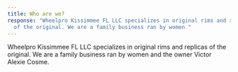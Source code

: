 ```yaml
---
title: Who are we?
response: "Wheelpro Kissimmee FL LLC specializes in original rims and replicas
  of the original. We are a family business ran by women "
---
```


Wheelpro Kissimmee FL LLC specializes in original rims and replicas of the original. We are a family business ran by women and the owner Victor Alexie Cosme.
